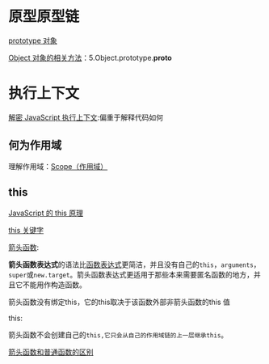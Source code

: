 # 原型原型链

[prototype 对象](https://javascript.ruanyifeng.com/oop/prototype.html)

[Object 对象的相关方法](https://javascript.ruanyifeng.com/oop/object.html)：5.Object.prototype.__proto__

# 执行上下文

[解密 JavaScript 执行上下文](https://juejin.im/post/6844903847513554952#heading-5):偏重于解释代码如何



## 何为作用域

理解作用域：[Scope（作用域）](https://developer.mozilla.org/zh-CN/docs/Glossary/Scope)









## this

[JavaScript 的 this 原理](http://www.ruanyifeng.com/blog/2018/06/javascript-this.html)

[this 关键字](https://javascript.ruanyifeng.com/oop/this.html#toc3)

[箭头函数](https://developer.mozilla.org/zh-CN/docs/Web/JavaScript/Reference/Functions/Arrow_functions):

**箭头函数表达式**的语法比[函数表达式](https://developer.mozilla.org/zh-CN/docs/Web/JavaScript/Reference/Operators/function)更简洁，并且没有自己的`this`，`arguments`，`super`或`new.target`。箭头函数表达式更适用于那些本来需要匿名函数的地方，并且它不能用作构造函数。

箭头函数没有绑定this，它的this取决于该函数外部非箭头函数的this 值

this:

箭头函数不会创建自己的`this,它只会从自己的作用域链的上一层继承this`。



[箭头函数和普通函数的区别](https://blog.nowcoder.net/n/f419c1d4728d4ed58b6f88e2d084f15c)















